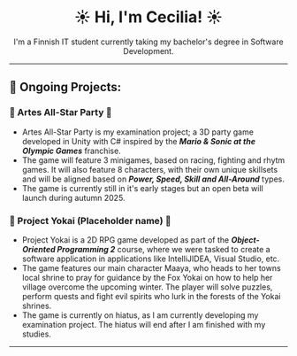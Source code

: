 <h1 align='center'> ☀️ Hi, I'm Cecilia! ☀️ </h1>
<p align='center'>
  I'm a Finnish IT student currently taking my bachelor's degree in Software Development.
</p>

  ---
  ## 💬 Ongoing Projects:
  
  ### 🎈 Artes All-Star Party 🎈

  - Artes All-Star Party is my examination project; a 3D party game developed in Unity with C# inspired by the ***Mario & Sonic at the Olympic Games*** franchise.
  - The game will feature 3 minigames, based on racing, fighting and rhytm games. It will also feature 8 characters, with their own unique skillsets and will be aligned based on ***Power, Speed, Skill and All-Around*** types.
  - The game is currently still in it's early stages but an open beta will launch during autumn 2025.

### 🦊 Project Yokai (Placeholder name) 🦊
  - Project Yokai is a 2D RPG game developed as part of the ***Object-Oriented Programming 2*** course, where we were tasked to create a software application in applications like IntelliJIDEA, Visual Studio, etc.
  - The game features our main character Maaya, who heads to her towns local shrine to pray for guidance by the Fox Yokai on how to help her village overcome the upcoming winter. The player will solve puzzles, perform quests and fight evil spirits who lurk in the forests of the Yokai shrines.  
  - The game is currently on hiatus, as I am currently developing my examination project. The hiatus will end after I am finished with my studies. 

  ---
